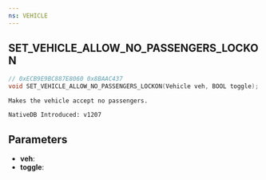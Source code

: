 ```yaml
---
ns: VEHICLE
---
```

## SET_VEHICLE_ALLOW_NO_PASSENGERS_LOCKON

```c
// 0xECB9E9BC887E8060 0x8BAAC437
void SET_VEHICLE_ALLOW_NO_PASSENGERS_LOCKON(Vehicle veh, BOOL toggle);
```

```
Makes the vehicle accept no passengers.

NativeDB Introduced: v1207
```

## Parameters
* **veh**:
* **toggle**:
